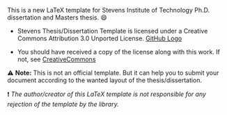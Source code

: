 This is a new LaTeX template for Stevens Institute of Technology Ph.D. dissertation and Masters thesis. :smile:

* Stevens Thesis/Dissertation Template is licensed under a Creative Commons Attribution 3.0 Unported License.
[GitHub Logo](https://encrypted-tbn0.gstatic.com/images?q=tbn:ANd9GcRsBiU7b0zA5QG1Fnb2FBegYeOhhLDekt0ZEr_V2BOx7jIrPV4HNw)

* You should have received a copy of the license along with this work.  If not, see [CreativeCommons](http://creativecommons.org/licenses/by/3.0/)

:warning: <b>Note:</b> This is not an official template. But it can help you to submit your document according to the wanted layout of the thesis/dissertation.

:exclamation: <i>The author/creator of this LaTeX template is not responsible for any rejection of the template by the library.</i>
